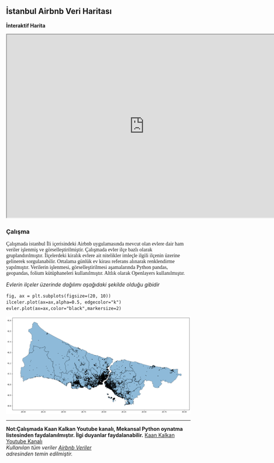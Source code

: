 ## İstanbul Airbnb Veri Haritası
**İnteraktif Harita**
<iframe src="https://berkaymbaskaya.github.io/harita/" height="500" width="750"></iframe>


### Çalışma
<p style="font-family:Comic Sans MS	;"> 
Çalışmada istanbul İli içerisindeki Airbnb uygulamasında mevcut olan evlere dair ham veriler işlenmiş 
ve görselleştirilmiştir. Çalışmada  evler ilçe bazlı olarak gruplandırılmıştır. İlçelerdeki kiralık evlere
ait nitelikler imleçle ilgili ilçenin üzerine gelinerek sorgulanabilir. Ortalama günlük ev kirası
referans alınarak renklendirme yapılmıştır. Verilerin işlenmesi, görselleştirilmesi aşamalarında Python pandas, geopandas, folium kütüphaneleri kullanılmıştır.
Altlık olarak Openlayers kullanılmıştır.</p>
   

_Evlerin ilçeler üzerinde dağılımı aşağıdaki şekilde olduğu gibidir_

```markdown
fig, ax = plt.subplots(figsize=(20, 10))
ilceler.plot(ax=ax,alpha=0.5, edgecolor="k")
evler.plot(ax=ax,color="black",markersize=2)

```
<a href="#"><img src="evler.png" alt="Örnek Resim" /></a>

* * *

__Not:Çalışmada Kaan Kalkan Youtube kanalı, Mekansal Python oynatma listesinden faydalanılmıştır. İlgi duyanlar faydalanabilir.__
<a href=" https://www.youtube.com/c/kaankalkangeomatik" target="_blank"> Kaan Kalkan Youtube Kanalı </a><br> 
_Kullanılan tüm veriler <a href=" http://insideairbnb.com/get-the-data/ " target="_blank">Airbnb Veriler </a><br>
adresinden temin edilmiştir._
    
 
